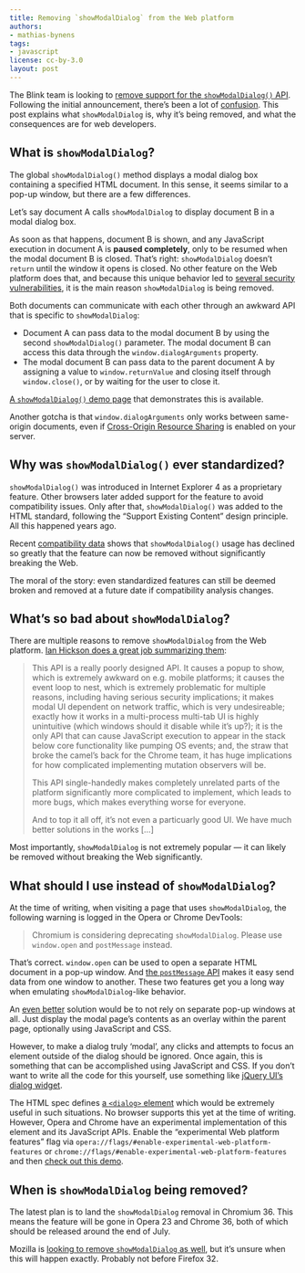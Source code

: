 ```yaml
---
title: Removing `showModalDialog` from the Web platform
authors:
- mathias-bynens
tags:
- javascript
license: cc-by-3.0
layout: post
---
```


The Blink team is looking to [remove support for the `showModalDialog()` API](https://groups.google.com/a/chromium.org/forum/#!topic/blink-dev/xh9fPX0ijqk). Following the initial announcement, there’s been a lot of [confusion](https://groups.google.com/a/chromium.org/d/msg/blink-dev/xh9fPX0ijqk/fr2CTDPKcE0J). This post explains what `showModalDialog` is, why it’s being removed, and what the consequences are for web developers.

## What is `showModalDialog`?

The global `showModalDialog()` method displays a modal dialog box containing a specified HTML document. In this sense, it seems similar to a pop-up window, but there are a few differences.

Let’s say document A calls `showModalDialog` to display document B in a modal dialog box.

As soon as that happens, document B is shown, and any JavaScript execution in document A is **paused completely**, only to be resumed when the modal document B is closed. That’s right: `showModalDialog` doesn’t `return` until the window it opens is closed. No other feature on the Web platform does that, and because this unique behavior led to [several security vulnerabilities](https://groups.google.com/a/chromium.org/d/msg/blink-dev/xh9fPX0ijqk/WZiWpM9-8bUJ), it is the main reason `showModalDialog` is being removed.

Both documents can communicate with each other through an awkward API that is specific to `showModalDialog`:

* Document A can pass data to the modal document B by using the second `showModalDialog()` parameter. The modal document B can access this data through the `window.dialogArguments` property.
* The modal document B can pass data to the parent document A by assigning a value to `window.returnValue` and closing itself through `window.close()`, or by waiting for the user to close it.

[A `showModalDialog()` demo page](/blog/showmodaldialog/demo.html) that demonstrates this is available.

Another gotcha is that `window.dialogArguments` only works between same-origin documents, even if [Cross-Origin Resource Sharing](http://dev.opera.com/articles/view/dom-access-control-using-cross-origin-resource-sharing/) is enabled on your server.

## Why was `showModalDialog()` ever standardized?

`showModalDialog()` was introduced in Internet Explorer 4 as a proprietary feature. Other browsers later added support for the feature to avoid compatibility issues. Only after that, `showModalDialog()` was added to the HTML standard, following the “Support Existing Content” design principle. All this happened years ago.

Recent [compatibility data](http://www.chromestatus.com/metrics/feature/timeline/popularity/195) shows that `showModalDialog()` usage has declined so greatly that the feature can now be removed without significantly breaking the Web.

The moral of the story: even standardized features can still be deemed broken and removed at a future date if compatibility analysis changes.

## What’s so bad about `showModalDialog`?

There are multiple reasons to remove `showModalDialog` from the Web platform. [Ian Hickson does a great job summarizing them](https://groups.google.com/a/chromium.org/d/msg/blink-dev/xh9fPX0ijqk/8oPryGUsGPMJ):

> This API is a really poorly designed API. It causes a popup to show, which is extremely awkward on e.g. mobile platforms; it causes the event loop to nest, which is extremely problematic for multiple reasons, including having serious security implications; it makes modal UI dependent on network traffic, which is very undesireable; exactly how it works in a multi-process multi-tab UI is highly unintuitive (which windows should it disable while it’s up?); it is the only API that can cause JavaScript execution to appear in the stack below core functionality like pumping OS events; and, the straw that broke the camel’s back for the Chrome team, it has huge implications for how complicated implementing mutation observers will be.
>
> This API single-handedly makes completely unrelated parts of the platform significantly more complicated to implement, which leads to more bugs, which makes everything worse for everyone.
>
> And to top it all off, it’s not even a particuarly good UI. We have much better solutions in the works […]

Most importantly, `showModalDialog` is not extremely popular — it can likely be removed without breaking the Web significantly.

## What should I use instead of `showModalDialog`?

At the time of writing, when visiting a page that uses `showModalDialog`, the following warning is logged in the Opera or Chrome DevTools:

> Chromium is considering deprecating `showModalDialog`. Please use `window.open` and `postMessage` instead.

That’s correct. `window.open` can be used to open a separate HTML document in a pop-up window. And [the `postMessage` API](http://dev.opera.com/articles/view/window-postmessage-messagechannel/) makes it easy send data from one window to another. These two features get you a long way when emulating `showModalDialog`-like behavior.

An [even better](http://uxmovement.com/forms/why-modal-windows-have-killed-popup-windows/) solution would be to not rely on separate pop-up windows at all. Just display the modal page’s contents as an overlay within the parent page, optionally using JavaScript and CSS.

However, to make a dialog truly ‘modal’, any clicks and attempts to focus an element outside of the dialog should be ignored. Once again, this is something that can be accomplished using JavaScript and CSS. If you don’t want to write all the code for this yourself, use something like [jQuery UI’s dialog widget](http://jqueryui.com/dialog/).

The HTML spec defines [a `<dialog>` element](http://www.whatwg.org/specs/web-apps/current-work/multipage/commands.html#the-dialog-element) which would be extremely useful in such situations. No browser supports this yet at the time of writing. However, Opera and Chrome have an experimental implementation of this element and its JavaScript APIs. Enable the “experimental Web platform features” flag via `opera://flags/#enable-experimental-web-platform-features` or `chrome://flags/#enable-experimental-web-platform-features` and then [check out this demo](http://demo.agektmr.com/dialog/#showmodal).</p>

## When is `showModalDialog` being removed?

The latest plan is to land the `showModalDialog` removal in Chromium 36. This means the feature will be gone in Opera 23 and Chrome 36, both of which should be released around the end of July.

Mozilla is [looking to remove `showModalDialog` as well](https://bugzilla.mozilla.org/show_bug.cgi?id=981796), but it’s unsure when this will happen exactly. Probably not before Firefox 32.
